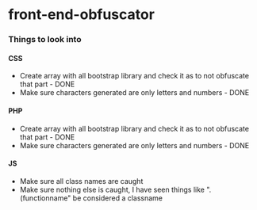 # front-end-obfuscator
### Things to look into
#### CSS
+ Create array with all bootstrap library and check it as to not obfuscate that part - DONE
+ Make sure characters generated are only letters and numbers - DONE
#### PHP
+ Create array with all bootstrap library and check it as to not obfuscate that part - DONE
+ Make sure characters generated are only letters and numbers - DONE
#### JS
+ Make sure all class names are caught
+ Make sure nothing else is caught, I have seen things like ".(functionname" be considered a classname 
